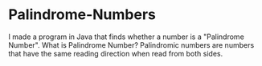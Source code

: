 # Palindrome-Numbers
I made a program in Java that finds whether a number is a "Palindrome Number".  What is Palindrome Number? Palindromic numbers are numbers that have the same reading direction when read from both sides.

